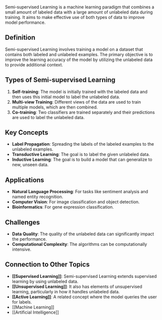 Semi-supervised Learning is a machine learning paradigm that combines a small amount of labeled data with a large amount of unlabeled data during training. It aims to make effective use of both types of data to improve model performance.

## Definition

Semi-supervised Learning involves training a model on a dataset that contains both labeled and unlabeled examples. The primary objective is to improve the learning accuracy of the model by utilizing the unlabeled data to provide additional context.

## Types of Semi-supervised Learning

1. **Self-training**: The model is initially trained with the labeled data and then uses this initial model to label the unlabeled data.
2. **Multi-view Training**: Different views of the data are used to train multiple models, which are then combined.
3. **Co-training**: Two classifiers are trained separately and their predictions are used to label the unlabeled data.

## Key Concepts

- **Label Propagation**: Spreading the labels of the labeled examples to the unlabeled examples.
- **Transductive Learning**: The goal is to label the given unlabeled data.
- **Inductive Learning**: The goal is to build a model that can generalize to new, unseen data.

## Applications

- **Natural Language Processing**: For tasks like sentiment analysis and named entity recognition.
- **Computer Vision**: For image classification and object detection.
- **Bioinformatics**: For gene expression classification.

## Challenges

- **Data Quality**: The quality of the unlabeled data can significantly impact the performance.
- **Computational Complexity**: The algorithms can be computationally intensive.

## Connection to Other Topics

- **[[Supervised Learning]]**: Semi-supervised Learning extends supervised learning by using unlabeled data.
- **[[Unsupervised Learning]]**: It also has elements of unsupervised learning, particularly in how it handles unlabeled data.
- **[[Active Learning]]**: A related concept where the model queries the user for labels.
- [[Machine Learning]]
- [[Artificial Intelligence]]